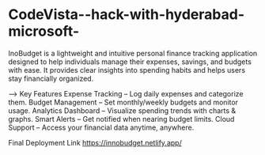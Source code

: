 # CodeVista--hack-with-hyderabad-microsoft-
InoBudget is a lightweight and intuitive personal finance tracking application designed to help individuals manage their expenses, savings, and budgets with ease. It provides clear insights into spending habits and helps users stay financially organized.

 --> Key Features
 Expense Tracking – Log daily expenses and categorize them.
 Budget Management – Set monthly/weekly budgets and monitor usage.
 Analytics Dashboard – Visualize spending trends with charts & graphs.
 Smart Alerts – Get notified when nearing budget limits.
 Cloud Support – Access your financial data anytime, anywhere.

Final Deployment Link
https://innobudget.netlify.app/
